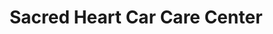 ---
title: "Sacred Heart Car Care Center"
url: /digos-city/sacred-heart-car-care-center/
shop: Autowerkstatt
---